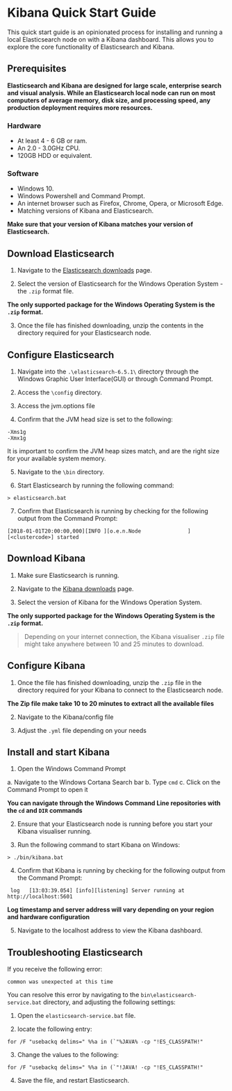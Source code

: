 # Kibana Quick Start Guide

This quick start guide is an opinionated process for installing and running
a local Elasticsearch node on with a Kibana dashboard. This allows you to explore the
core functionality of Elasticsearch and Kibana.

## Prerequisites

**Elasticsearch and Kibana are designed for large scale, enterprise search and visual analysis. While
an Elasticsearch local node can run on most computers of average memory, disk size, and processing speed,
any production deployment requires more resources.**  

### Hardware

* At least 4 - 6 GB or ram.
* An 2.0 - 3.0GHz CPU.
* 120GB HDD or equivalent.

### Software

* Windows 10.
* Windows Powershell and Command Prompt.
* An internet browser such as Firefox, Chrome, Opera, or Microsoft Edge.
* Matching versions of Kibana and Elasticsearch.

**Make sure that your version of Kibana matches your version of Elasticsearch.**

## Download Elasticsearch

1. Navigate to the [Elasticsearch downloads](https://www.elastic.co/downloads/elasticsearch) page.

2. Select the version of Elasticsearch for the Windows Operation System - the ``.zip`` format file.

**The only supported package for the Windows Operating System is the ``.zip`` format.**

3. Once the file has finished downloading, unzip the contents in the directory required for your Elasticsearch node.

## Configure Elasticsearch

1. Navigate into the ``.\elasticsearch-6.5.1\`` directory through the Windows Graphic User Interface(GUI) or
through Command Prompt.

2. Access the ``\config`` directory.

3. Access the jvm.options file

4. Confirm that the JVM head size is set to the following:

```
-Xms1g
-Xmx1g
```

It is important to confirm the JVM heap sizes match, and are the right size for your available system memory.

5. Navigate to the ``\bin`` directory.

6. Start Elasticsearch by running the following command:

```
> elasticsearch.bat
```

7. Confirm that Elasticsearch is running by checking for the following output from the Command Prompt:

```
[2018-01-01T20:00:00,000][INFO ][o.e.n.Node               ] [<clustercode>] started
```

## Download Kibana

1. Make sure Elasticsearch is running.

2. Navigate to the [Kibana downloads](https://www.elastic.co/downloads/kibana) page.

3. Select the version of Kibana for the Windows Operation System.

**The only supported package for the Windows Operating System is the ``.zip`` format.**

  > Depending on your internet connection, the Kibana visualiser ``.zip`` file might take anywhere between 10 and 25 minutes to download.

## Configure Kibana

1. Once the file has finished downloading, unzip the ``.zip`` file in the directory required for your
Kibana to connect to the Elasticsearch node.

**The Zip file make take 10 to 20 minutes to extract all the available files**

2. Navigate to the Kibana/config file

3. Adjust the ``.yml`` file depending on your needs

## Install and start Kibana

1. Open the Windows Command Prompt

  a. Navigate to the Windows Cortana Search bar
  b. Type ``cmd``
  c. Click on the Command Prompt to open it

**You can navigate through the Windows Command Line repositories with the ``cd`` and ``DIR`` commands**

2. Ensure that your Elasticsearch node is running before you start your Kibana visualiser running.

3. Run the following command to start Kibana on Windows:

```
> ./bin/kibana.bat
```

4. Confirm that Kibana is running by checking for the following output from the Command Prompt:

```
 log   [13:03:39.054] [info][listening] Server running at http://localhost:5601
```

**Log timestamp and server address will vary depending on your region and hardware configuration**

5. Navigate to the localhost address to view the Kibana dashboard.


## Troubleshooting Elasticsearch

If you receive the following error:

``common was unexpected at this time``

You can resolve this error by navigating to the ``bin\elasticsearch-service.bat`` directory, and adjusting the following settings:

1. Open the ``elasticsearch-service.bat`` file.

2. locate the following entry:

```
for /F "usebackq delims=" %%a in (`"%JAVA% -cp "!ES_CLASSPATH!"
```

3. Change the values to the following:

```
for /F "usebackq delims=" %%a in (`"!JAVA! -cp "!ES_CLASSPATH!"
```

4. Save the file, and restart Elasticsearch.




